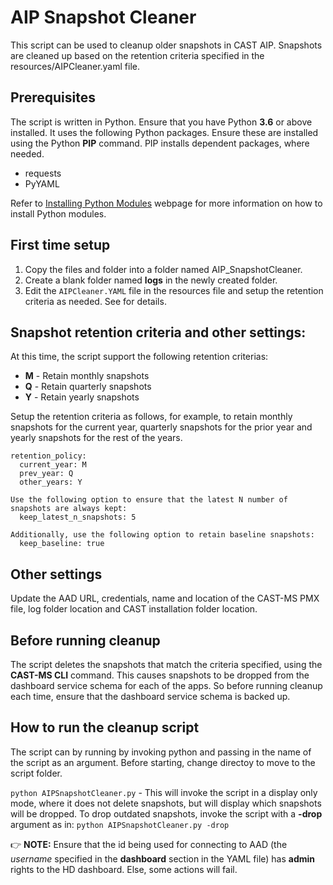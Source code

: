 # AIP Snapshot Cleaner

This script can be used to cleanup older snapshots in CAST AIP. Snapshots are cleaned up based on  the retention criteria specified in 
the resources/AIPCleaner.yaml file.

## Prerequisites
The script is written in Python. Ensure that you have Python __3.6__ or above installed. 
It uses the following Python packages. Ensure these are installed using the Python __PIP__ command. PIP installs dependent packages, where needed.

- requests
- PyYAML

Refer to [Installing Python Modules](https://docs.python.org/3.6/installing/) webpage for more information on how to install Python modules.

## First time setup
1. Copy the files and folder into a folder named AIP_SnapshotCleaner.
2. Create a blank folder named __logs__ in the newly created folder.
3. Edit the ``AIPCleaner.YAML`` file in the resources file and setup the retention criteria as needed. See for details.

## Snapshot retention criteria and other settings:
At this time, the script support the following retention criterias:
- __M__ - Retain monthly snapshots
- __Q__ - Retain quarterly snapshots
- __Y__ - Retain yearly snapshots

Setup the retention criteria as follows, for example, to retain monthly snapshots for the current year, quarterly snapshots for the prior year and yearly snapshots for the rest of the years.

```
retention_policy:
  current_year: M
  prev_year: Q
  other_years: Y

Use the following option to ensure that the latest N number of snapshots are always kept:
  keep_latest_n_snapshots: 5
  
Additionally, use the following option to retain baseline snapshots:
  keep_baseline: true
```

## Other settings
Update the AAD URL, credentials, name and location of the CAST-MS PMX file, log folder location and CAST installation folder location. 

## Before running cleanup
The script deletes the snapshots that match the criteria specified, using the __CAST-MS CLI__ command. This causes snapshots to be dropped from the dashboard service schema for each of the apps. So before running cleanup each time, ensure that the dashboard service schema is backed up. 

## How to run the cleanup script
The script can by running by invoking python and passing in the name of the script as an argument. Before starting, change directoy to move to the script folder. 

``python AIPSnapshotCleaner.py`` - This will invoke the script in a display only mode, where it does not delete snapshots, but will display which snapshots will be dropped. To drop outdated snapshots, invoke the script with a __-drop__ argument as in: ``python AIPSnapshotCleaner.py -drop``

:point_right: __NOTE:__ Ensure that the id being used for connecting to AAD (the _username_ specified in the __dashboard__ section in the YAML file) has __admin__ rights to the HD dashboard. Else, some actions will fail.
